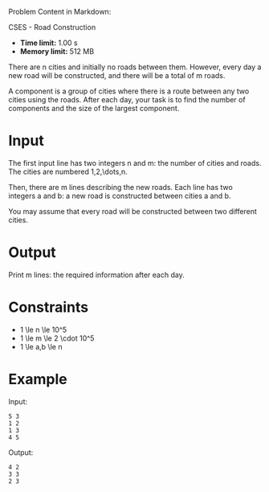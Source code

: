 Problem Content in Markdown:


CSES \- Road Construction




* **Time limit:** 1\.00 s
* **Memory limit:** 512 MB




There are n cities and initially no roads between them. However, every day a new road will be constructed, and there will be a total of m roads.


A component is a group of cities where there is a route between any two cities using the roads. After each day, your task is to find the number of components and the size of the largest component.


Input
=====


The first input line has two integers n and m: the number of cities and roads. The cities are numbered 1,2,\\dots,n.


Then, there are m lines describing the new roads. Each line has two integers a and b: a new road is constructed between cities a and b.


You may assume that every road will be constructed between two different cities.


Output
======


Print m lines: the required information after each day.


Constraints
===========


* 1 \\le n \\le 10^5
* 1 \\le m \\le 2 \\cdot 10^5
* 1 \\le a,b \\le n


Example
=======


Input:



```
5 3
1 2
1 3
4 5

```

Output:



```
4 2
3 3
2 3

```
 
